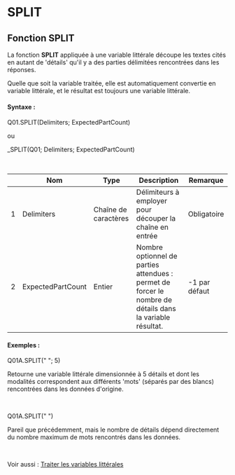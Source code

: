 # SPLIT

## Fonction SPLIT

La fonction **SPLIT** appliquée à une variable littérale découpe les textes cités en autant de 'détails' qu'il y a des parties délimitées rencontrées dans les réponses.

Quelle que soit la variable traitée, elle est automatiquement convertie en variable littérale, et le résultat est toujours une variable littérale.

#### Syntaxe :&nbsp;

Q01.SPLIT(Delimiters; ExpectedPartCount)

ou

\_SPLIT(Q01; Delimiters; ExpectedPartCount)

&nbsp;

| &nbsp; | **Nom** |**Type**|**Description**|**Remarque** |
| --- | --- | --- | --- | --- |
| &#49; | Delimiters | Chaîne de caractères | Délimiteurs à employer pour découper la chaîne en entrée | Obligatoire |
| &#50; | ExpectedPartCount | Entier | Nombre optionnel de parties attendues : permet de forcer le nombre de détails dans la variable résultat. | \-1 par défaut |


#### Exemples :

Q01A.SPLIT(" "; 5)

Retourne une variable littérale dimensionnée à 5 détails et dont les modalités correspondent aux différents 'mots' (séparés par des blancs) rencontrées dans les données d'origine.

&nbsp;

Q01A.SPLIT(" ")

Pareil que précédemment, mais le nombre de détails dépend directement du nombre maximum de mots rencontrés dans les données.

&nbsp;

Voir aussi : [Traiter les variables littérales](<Traiterlesvariableslitterales.md>)